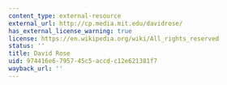 ```yaml
---
content_type: external-resource
external_url: http://cp.media.mit.edu/davidrose/
has_external_license_warning: true
license: https://en.wikipedia.org/wiki/All_rights_reserved
status: ''
title: David Rose
uid: 974416e6-7957-45c5-accd-c12e621381f7
wayback_url: ''
---
```

